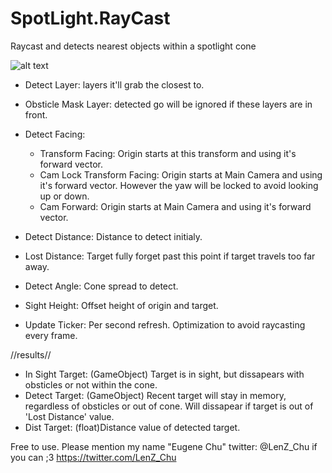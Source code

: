 # SpotLight.RayCast
Raycast and detects nearest objects within a spotlight cone

![alt text](https://pbs.twimg.com/media/DXYsWNiV4AEzwA2.jpg:large)

 - Detect Layer: layers it'll grab the closest to.
 - Obsticle Mask Layer: detected go will be ignored if these layers are in front.
 - Detect Facing:
   - Transform Facing: Origin starts at this transform and using it's forward vector.
   - Cam Lock Transform Facing: Origin starts at Main Camera and using it's forward vector. However the yaw will be locked to avoid looking up or down.
   - Cam Forward: Origin starts at Main Camera and using it's forward vector.
 - Detect Distance: Distance to detect initialy.
 - Lost Distance: Target fully forget past this point if target travels too far away.
 - Detect Angle: Cone spread to detect.
 - Sight Height: Offset height of origin and target.

 - Update Ticker: Per second refresh. Optimization to avoid raycasting every frame.

//results//
 - In Sight Target: (GameObject) Target is in sight, but dissapears with obsticles or not within the cone.
 - Detect Target: (GameObject) Recent target will stay in memory, regardless of obsticles or out of cone. Will dissapear if target is out of 'Lost Distance' value.
 - Dist Target: (float)Distance value of detected target.


Free to use. Please mention my name "Eugene Chu" twitter: @LenZ_Chu if you can ;3 https://twitter.com/LenZ_Chu
